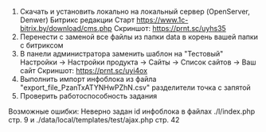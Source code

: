 1. Скачать и установить локально на локальный сервер (OpenServer, Denwer) Битрикс редакции Старт https://www.1c-bitrix.by/download/cms.php Скриншот: https://prnt.sc/uyhs35
2. Перенести с заменой все файлы из папки data в корень вашей папки с битриксом
3. В панели администратора заменить шаблон на "Тестовый" Настройки -> Настройки продукта -> Сайты -> Список сайтов -> Ваш сайт Скриншот: https://prnt.sc/uyi4ox
4. Выполнить импорт инфоблока из файла "export_file_PzanTxATYNHwPZhN.csv" разделители точка с запятой
5. Проверить работоспособность задания

Возможные ошибки: Неверно задан id инфоблока в файлах ./l/index.php стр. 9 и ./data/local/templates/test/ajax.php стр. 42 